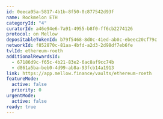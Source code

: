 ```yaml
---
id: 0eeca95a-5817-4b1b-8f50-0c877542d93f
name: Rockmelon ETH
categoryId: "4"
curatorId: a46e94e6-7a91-4955-b8f0-ff6cb2274126
protocol: on Mellow
depositableTokenId: b79f5468-8d0c-41ed-ab0c-ebeec20cf79c
networkId: f852870c-81aa-4bfd-a2d3-2d98df7eb6fe
tvlId: ethereum-roeth
additionalRewardsId:
  - 67186d9c-f65c-4b21-83e2-6ac8af9cc74b
  - d861a5ba-beb0-4d99-ab8a-93fcb14a1913
link: https://app.mellow.finance/vaults/ethereum-roeth
featureMode:
  active: false
  priority: 0
urgentMode:
  active: false
ready: true
---
```

